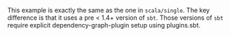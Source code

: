 This example is exactly the same as the one in `scala/single`.
The key difference is that it uses a pre < 1.4+ version of `sbt`.
Those versions of `sbt` require explicit dependency-graph-plugin setup using plugins.sbt.
